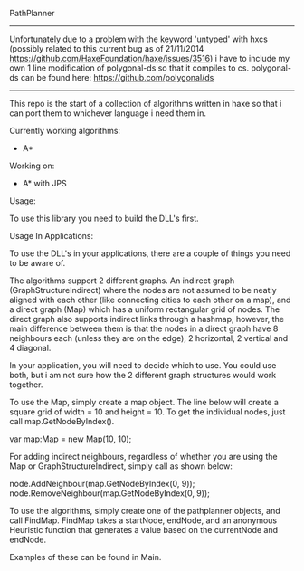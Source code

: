 PathPlanner

*****************

Unfortunately due to a problem with the keyword 'untyped' with hxcs (possibly related to this current bug as of 21/11/2014 https://github.com/HaxeFoundation/haxe/issues/3516) 
i have to include my own 1 line modification of polygonal-ds so that it compiles to cs. polygonal-ds can be found here: https://github.com/polygonal/ds

*****************

This repo is the start of a collection of algorithms written in haxe so that i can port them to whichever language i need them in.

Currently working algorithms:
- A*

Working on:
- A* with JPS


Usage:

To use this library you need to build the DLL's first.

<CREATE THE BUILDS AND EXPLAIN HOW TO BUILD>


Usage In Applications:

To use the DLL's in your applications, there are a couple of things you need to be aware of.

The algorithms support 2 different graphs. An indirect graph (GraphStructureIndirect) where the nodes are not assumed to be neatly aligned with each other (like connecting cities to each other on a map),
and a direct graph (Map) which has a uniform rectangular grid of nodes. The direct graph also supports indirect links through a hashmap, however, the main difference between them is that the nodes in a 
direct graph have 8 neighbours each (unless they are on the edge), 2 horizontal, 2 vertical and 4 diagonal.

In your application, you will need to decide which to use. You could use both, but i am not sure how the 2 different graph structures would work together.

To use the Map, simply create a map object. 
The line below will create a square grid of width = 10 and height = 10. To get the individual nodes, just call map.GetNodeByIndex().

var map:Map = new Map(10, 10);


For adding indirect neighbours, regardless of whether you are using the Map or GraphStructureIndirect, simply call as shown below:

node.AddNeighbour(map.GetNodeByIndex(0, 9));
node.RemoveNeighbour(map.GetNodeByIndex(0, 9));


To use the algorithms, simply create one of the pathplanner objects, and call FindMap. FindMap takes a startNode, endNode, and an anonymous Heuristic function that generates a value based on the currentNode and endNode.


Examples of these can be found in Main. 